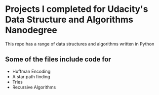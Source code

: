 # Projects I completed for Udacity's Data Structure and Algorithms Nanodegree

This repo has a range of data structures and algorithms written in Python

## Some of the files include code for
- Huffman Encoding
- A star path finding
- Tries
- Recursive Algorithms
